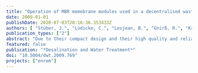 ```yaml
---
title: "Operation of MBR memebrane modules used in a decentralised wastewater treatment plant: Filed study and comparison of different cleaning strategies"
date: 2009-01-01
publishDate: 2020-07-03T20:16:36.353433Z
authors: [ "Stüber, J.", "Lüdicke, C.", "Lesjean, B.", "Gnirß, R.", "Kraume, M." ]
publication_types: ["2"]
abstract: "Due to their compact design and their high quality and reliable treatment, package or containerised membrane bioreactor (MBR) units are used for decentralised and semi-decentralised wastewater treatment plants. The operational availability, performance and economical viability of these MBR systems depend on the fi ltration performance of the membrane modules. Current chemical cleaning strategies of MBR modules, based on regular (weekly) maintenance cleanings and/or occasional (quarterly to biannual) intensive cleanings proved not to be adapted to semi-central MBR applications (100 up to 1000 p.e.): regular maintenance cleanings require automation and lead to too much care and personnel requirement. Occasional intensive cleanings increase the operational risk of membrane fouling and low cleaning recovery. In addition, semi-central MBR applications are often designed with at least two redundant fi ltration lines. An alternative chemical cleaning strategy was therefore proposed, implemented and assessed in a containerised MBR unit serving a population of about 250 p.e.: at a given time, only one fi ltration line is in operation while the other one soaks in a low-grade chemical solution. The modules are switched alternately on a monthly basis. To identify a cleaning strategy and an agent showing a good recovery, one of the modules was cleaned with H2O2, while the other was cleaned with NaOCl. A cleaning step with citric acid is added when necessary. These cleanings were tested over 16 months with the goal to minimise maintenance effort and chemicals used."
featured: false
publication: "*Desalination and Water Treatment*"
doi: "10.5004/dwt.2009.769"
projects: ["enrem"]
---
```


